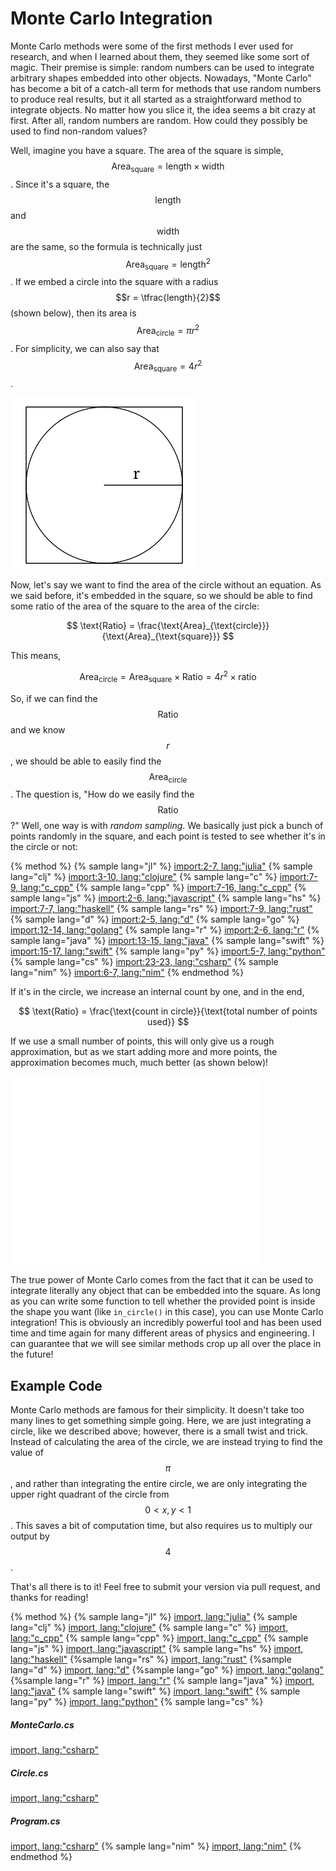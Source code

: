 # Monte Carlo Integration

Monte Carlo methods were some of the first methods I ever used for research, and when I learned about them, they seemed like some sort of magic.
Their premise is simple: random numbers can be used to integrate arbitrary shapes embedded into other objects.
Nowadays, "Monte Carlo" has become a bit of a catch-all term for methods that use random numbers to produce real results, but it all started as a straightforward method to integrate objects.
No matter how you slice it, the idea seems a bit crazy at first.
After all, random numbers are random.
How could they possibly be used to find non-random values?

Well, imagine you have a square.
The area of the square is simple, $$\text{Area}_{\text{square}} = \text{length} \times \text{width}$$.
Since it's a square, the $$\text{length}$$ and $$\text{width}$$ are the same, so the formula is technically just $$\text{Area}_{\text{square}} = \text{length}^2$$.
If we embed a circle into the square with a radius $$r = \tfrac{length}{2}$$ (shown below), then its area is $$\text{Area}_{\text{circle}}=\pi r^2$$.
For simplicity, we can also say that $$\text{Area}_{\text{square}}=4r^2$$.

<p>
    <img  class="center" src="res/square_circle.png" width="300"/>
</p>

Now, let's say we want to find the area of the circle without an equation.
As we said before, it's embedded in the square, so we should be able to find some ratio of the area of the square to the area of the circle:

$$
\text{Ratio} = \frac{\text{Area}_{\text{circle}}}{\text{Area}_{\text{square}}}
$$

This means,

$$
\text{Area}_{\text{circle}} = \text{Area}_{\text{square}}\times\text{Ratio} = 4r^2 \times \text{ratio}
$$

So, if we can find the $$\text{Ratio}$$ and we know $$r$$, we should be able to easily find the $$\text{Area}_{\text{circle}}$$.
The question is, "How do we easily find the $$\text{Ratio}$$?"
Well, one way is with *random sampling*.
We basically just pick a bunch of points randomly in the square, and
each point is tested to see whether it's in the circle or not:

{% method %}
{% sample lang="jl" %}
[import:2-7, lang:"julia"](code/julia/monte_carlo.jl)
{% sample lang="clj" %}
[import:3-10, lang:"clojure"](code/clojure/monte_carlo.clj)
{% sample lang="c" %}
[import:7-9, lang:"c_cpp"](code/c/monte_carlo.c)
{% sample lang="cpp" %}
[import:7-16, lang:"c_cpp"](code/c++/monte_carlo.cpp)
{% sample lang="js" %}
[import:2-6, lang:"javascript"](code/javascript/monte_carlo.js)
{% sample lang="hs" %}
[import:7-7, lang:"haskell"](code/haskell/monteCarlo.hs)
{% sample lang="rs" %}
[import:7-9, lang:"rust"](code/rust/monte_carlo.rs)
{% sample lang="d" %}
[import:2-5, lang:"d"](code/d/monte_carlo.d)
{% sample lang="go" %}
[import:12-14, lang:"golang"](code/go/monteCarlo.go)
{% sample lang="r" %}
[import:2-6, lang:"r"](code/r/monte_carlo.R)
{% sample lang="java" %}
[import:13-15, lang:"java"](code/java/MonteCarlo.java)
{% sample lang="swift" %}
[import:15-17, lang:"swift"](code/swift/monte_carlo.swift)
{% sample lang="py" %}
[import:5-7, lang:"python"](code/python/monte_carlo.py)
{% sample lang="cs" %}
[import:23-23, lang:"csharp"](code/csharp/Circle.cs)
{% sample lang="nim" %}
[import:6-7, lang:"nim"](code/nim/monte_carlo.nim)
{% endmethod %}

If it's in the circle, we increase an internal count by one, and in the end,

$$
\text{Ratio} = \frac{\text{count in circle}}{\text{total number of points used}}
$$

If we use a small number of points, this will only give us a rough approximation, but as we start adding more and more points, the approximation becomes much, much better (as shown below)!

<p>
    <img  class="center" src="res/monte_carlo.gif" width="400"/>
</p>

The true power of Monte Carlo comes from the fact that it can be used to integrate literally any object that can be embedded into the square.
As long as you can write some function to tell whether the provided point is inside the shape you want (like `in_circle()` in this case), you can use Monte Carlo integration!
This is obviously an incredibly powerful tool and has been used time and time again for many different areas of physics and engineering.
I can guarantee that we will see similar methods crop up all over the place in the future!

## Example Code
Monte Carlo methods are famous for their simplicity.
It doesn't take too many lines to get something simple going.
Here, we are just integrating a circle, like we described above; however, there is a small twist and trick.
Instead of calculating the area of the circle, we are instead trying to find the value of $$\pi$$, and
rather than integrating the entire circle, we are only integrating the upper right quadrant of the circle from $$0 < x, y < 1$$.
This saves a bit of computation time, but also requires us to multiply our output by $$4$$.

That's all there is to it!
Feel free to submit your version via pull request, and thanks for reading!

{% method %}
{% sample lang="jl" %}
[import, lang:"julia"](code/julia/monte_carlo.jl)
{% sample lang="clj" %}
[import, lang:"clojure"](code/clojure/monte_carlo.clj)
{% sample lang="c" %}
[import, lang:"c_cpp"](code/c/monte_carlo.c)
{% sample lang="cpp" %}
[import, lang:"c_cpp"](code/c++/monte_carlo.cpp)
{% sample lang="js" %}
[import, lang:"javascript"](code/javascript/monte_carlo.js)
{% sample lang="hs" %}
[import, lang:"haskell"](code/haskell/monteCarlo.hs)
{%sample lang="rs" %}
[import, lang:"rust"](code/rust/monte_carlo.rs)
{%sample lang="d" %}
[import, lang:"d"](code/d/monte_carlo.d)
{%sample lang="go" %}
[import, lang:"golang"](code/go/monteCarlo.go)
{%sample lang="r" %}
[import, lang:"r"](code/r/monte_carlo.R)
{% sample lang="java" %}
[import, lang:"java"](code/java/MonteCarlo.java)
{% sample lang="swift" %}
[import, lang:"swift"](code/swift/monte_carlo.swift)
{% sample lang="py" %}
[import, lang:"python"](code/python/monte_carlo.py)
{% sample lang="cs" %}
##### MonteCarlo.cs
[import, lang:"csharp"](code/csharp/MonteCarlo.cs)
##### Circle.cs
[import, lang:"csharp"](code/csharp/Circle.cs)
##### Program.cs
[import, lang:"csharp"](code/csharp/Program.cs)
{% sample lang="nim" %}
[import, lang:"nim"](code/nim/monte_carlo.nim)
{% endmethod %}



<script>
MathJax.Hub.Queue(["Typeset",MathJax.Hub]);
</script>

